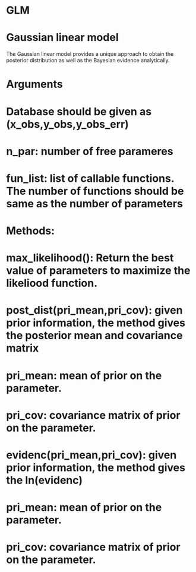 # GLM 
# Gaussian linear model 

The Gaussian linear model provides a unique approach to obtain the posterior distribution as well as the Bayesian evidence analytically.

# Arguments
# Database should be given as (x_obs,y_obs,y_obs_err) 
# n_par: number of free parameres
# fun_list: list of callable functions. The number of functions should be same as the number of parameters

# Methods:

# max_likelihood(): Return the best value of parameters to maximize the likeliood function.

# post_dist(pri_mean,pri_cov): given prior information, the method gives the posterior mean and covariance matrix 
#                              pri_mean: mean of prior on the parameter.
#                              pri_cov: covariance matrix of prior on the parameter.

# evidenc(pri_mean,pri_cov): given prior information, the method gives the ln(evidenc)
#                              pri_mean: mean of prior on the parameter.
#                              pri_cov: covariance matrix of prior on the parameter.

